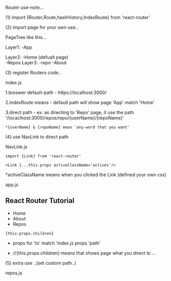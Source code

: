 Router use-note...

(1) import {Router,Route,hashHistory,IndexRoute} from 'react-router'

(2) import page for your own use..
  
  PageTree like this...
  
  Layer1:
  -App
  
  Layer2:
    -Home (defualt page)  
    -Repos
      Layer3:
      -repo
    -About
   
(3) register Routers code..

  index.js
  
  1.broswer default-path - https://localhost:3000/
  
  2.IndexRoute means - default path will show page 'App' match 'Home'
  
  3.direct path - ex. as directing to 'Repo' page, it use the path '/locaclhost:3000/repos/repo/{userName}/{repoName}'
  
    *{userName} & {repoName} mean 'any-word that you want'
  
  <Router history = {hashHistory}>
    <Route path="/" component={App}>
      <IndexRoute component={Home}/>
      <Route path="repos" component={Repos}>
        <Route path="repo/:userName/:repoName" component={Repo}/>
      </Route>
      <Route path="about" component={About}/>
    </Route>
  </Router>
  
(4) use NavLink to direct path
  
  NavLink.js
  
    import {Link} from 'react-router'
  
    <Link {...this.props activeClassName='actives'/>
  
  *activeClassName means when you clicked the Link (defined your own css)
    
  app.js
  
  <div>
    <h2> React Router Tutorial </h2>
    <ul role='nav'>
      <li>
        <NavLink to="/" onlyActiveOnIndex>Home</NavLink>
      </li>
      <li>
        <NavLink to="/about" >About</NavLink>
      </li>
      <li>
        <NavLink to="/repos" >Repos</NavLink>
      </li>
    </ul>
    
    {this.props.children}
    
  * props for 'to' match 'index.js props 'path'
  
  * //{this.props.children} means that shows page what you direct to ...
  
  (5) extra use ..(set custom path..)
  
  repos.js
  
  
  
  
    
  
